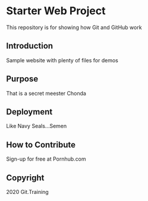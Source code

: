 # Starter Web Project 

This repository is for showing how Git and GitHub work

## Introduction

Sample website with plenty of files for demos

## Purpose 

That is a secret meester Chonda 

## Deployment 

Like Navy Seals...Semen

## How to Contribute 

Sign-up for free at Pornhub.com

## Copyright 

2020 Git.Training